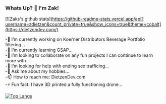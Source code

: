 ### Whats Up? 👋 I'm Zak!

[![Zaks's github stats](https://github-readme-stats.vercel.app/api?username=zdietzen&count_private=true&show_icons=true&theme=cobalt](https://dietzendev.com/)

<!--
**zdietzen/zdietzen** is a ✨ _special_ ✨ repository because its `README.md` (this file) appears on your GitHub profile.
-->
<div class="row">
<p>
-🔭 I’m currently working on Koerner Distributors Beverage Portfolio filtering...<br>
-🌱 I’m currently learning GSAP...<br>
-👯 I’m looking to collaborate on any fun projects I can continue to learn more with...<br>
-🤔 I’m looking for help with ending sex trafficing...<br>
-💬 Ask me about my hobbies...<br>
-📫 How to reach me: DietzenDev.com<br>
-⚡ Fun fact: I have 3D printed a fully functioning drone...<br>
</p>
</div>


[![Top Langs](https://github-readme-stats.vercel.app/api/top-langs/?username=zdietzen)](https://dietzendev.com/)
